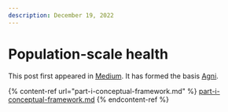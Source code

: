 ```yaml
---
description: December 19, 2022
---
```


# Population-scale health

This post first appeared in [Medium](https://medium.com/lattice-what-is/population-scale-health-assessment-intervention-from-concept-to-function-ece418cf3942). It has formed the basis [Agni](https://agni.thelattice.in).



{% content-ref url="part-i-conceptual-framework.md" %}
[part-i-conceptual-framework.md](part-i-conceptual-framework.md)
{% endcontent-ref %}
